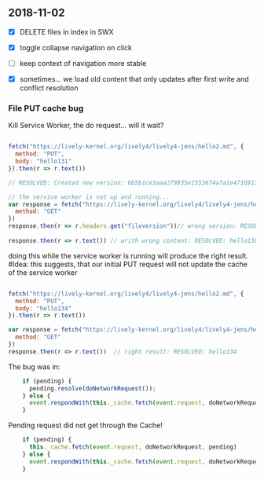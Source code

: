 ## 2018-11-02


- [X] DELETE files in index in SWX
- [X] toggle collapse navigation on click
- [ ] keep context of navigation more stable
- [X] sometimes... we load old content that only updates after first write and conflict resolution


### File PUT cache bug


Kill Service Worker, the do request... will it wait? 
```javascript

fetch("https://lively-kernel.org/lively4/lively4-jens/hello2.md", {
  method: "PUT",
  body: "hello131"
}).then(r => r.text())

// RESOLVED: Created new version: bb5b1ce3aaa2f9935e1553674a7a1e4716917fb1

// the service worker is not up and running...
var response = fetch("https://lively-kernel.org/lively4/lively4-jens/hello2.md", {
  method: "GET"
})
response.then(r => r.headers.get("fileversion"))// wrong version: RESOLVED: b36fd395865402f859d6032096604d9d58de3ac7
  
response.then(r => r.text()) // writh wrong content: RESOLVED: hello130
```

doing this while the service worker is running will produce the right result.
#Idea: this suggests, that our initial PUT request will not update the cache of the service worker

```javascript

fetch("https://lively-kernel.org/lively4/lively4-jens/hello2.md", {
  method: "PUT",
  body: "hello134"
}).then(r => r.text())

var response = fetch("https://lively-kernel.org/lively4/lively4-jens/hello2.md", {
  method: "GET"
})
response.then(r => r.text())  // right result: RESOLVED: hello134
```

The bug was in:

```javascript
    if (pending) {
      pending.resolve(doNetworkRequest());
    } else {
      event.respondWith(this._cache.fetch(event.request, doNetworkRequest));
    }
```

Pending request did not get through the Cache!


```javascript
    if (pending) {
      this._cache.fetch(event.request, doNetworkRequest, pending)
    } else {
      event.respondWith(this._cache.fetch(event.request, doNetworkRequest));
    }
```
